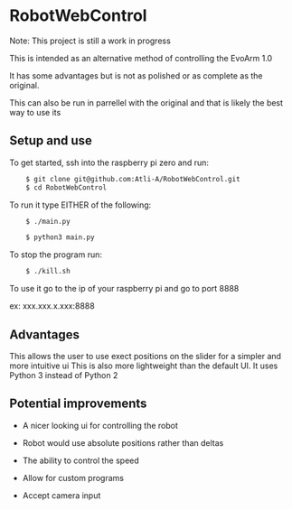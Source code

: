 # RobotWebControl


Note: This project is still a work in progress

This is intended as an alternative method of controlling the EvoArm 1.0

It has some advantages but is not as polished or as complete as the original.

This can also be run in parrellel with the original and that is likely the best way to use its

## Setup and use

To get started, ssh into the raspberry pi zero and run:

```sh
    $ git clone git@github.com:Atli-A/RobotWebControl.git
    $ cd RobotWebControl
```
To run it type EITHER of the following:
```sh
    $ ./main.py

    $ python3 main.py
```

To stop the program run:
```sh
    $ ./kill.sh
```

To use it go to the ip of your raspberry pi and go to port 8888

ex: xxx.xxx.x.xxx:8888

## Advantages

This allows the user to use exect positions on the slider for a simpler and more intuitive ui
This is also more lightweight than the default UI.
It uses Python 3 instead of Python 2 

## Potential improvements

- A nicer looking ui for controlling the robot

- Robot would use absolute positions rather than deltas

- The ability to control the speed

- Allow for custom programs

- Accept camera input